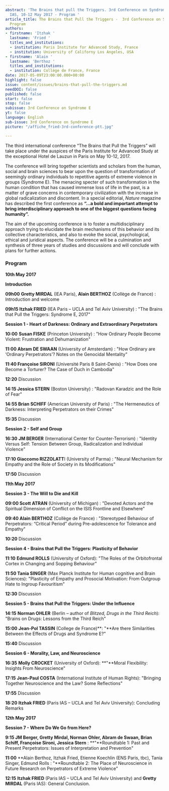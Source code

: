 ```yaml
---
abstract: 'The Brains that pull the Triggers. 3rd Conference on Syndrome E, Paris
  IAS, 10-12 May 2017 - Program '
article_title: The Brains that Pull the Triggers -  3rd Conference on Syndrome E -
  Program
authors:
- firstname: 'Itzhak '
  lastname: 'Fried '
  titles_and_institutions:
  - institution: Paris Institute for Advanced Study, France
  - institution: University of Californy Los Angeles, USA
- firstname: 'Alain '
  lastname: 'Berthoz '
  titles_and_institutions:
  - institution: Collège de France, France
date: 2017-05-09T23:00:00.000+00:00
highlight: false
issue: content/issues/brains-that-pull-the-triggers.md
needDOI: false
published: false
start: false
stop: false
subissue: 3rd Conference on Syndrome E
yt: false
language: English
sub-issue: 3rd Conference on Syndrome E
picture: "/affiche_fried-3rd-conference-ptt.jpg"

---
```

The third international conference “The Brains that Pull the Triggers” will take place under the auspices of the Paris Institute for Advanced Study at the exceptional Hotel de Lauzun in Paris on May 10-12, 2017.

The conference will bring together scientists and scholars from the human, social and brain sciences to bear upon the question of transformation of seemingly ordinary individuals to repetitive agents of extreme violence in groups (Syndrome E). The menacing specter of such transformation in the human condition that has caused immense loss of life in the past, is a matter of grave concerns in contemporary civilization with the increase in global radicalization and discontent. In a special editorial, _Nature_ magazine has described the first conference as **“…a bold and important attempt to bring interdisciplinary approach to one of the biggest questions facing humanity”.**

The aim of the upcoming conference is to foster a multidisciplinary approach trying to elucidate the brain mechanisms of this behavior and its collective characteristics, and also to evoke the social, psychological, ethical and juridical aspects. The conference will be a culmination and synthesis of three years of studies and discussions and will conclude with plans for further actions.

### Program

**10th May 2017**

**Introduction**

**09h00**  **Gretty MIRDAL** (IEA Paris), **Alain BERTHOZ** (Collège de France) : Introduction and welcome

**09h15  Itzhak FRIED** (IEA Paris – UCLA and Tel Aviv University) : "The Brains that Pull the Triggers: Syndrome E, 2017"

**Session 1 -  Heart of Darkness: Ordinary and Extraordinary Perpetrators**

**10:00**  **Susan FISKE** (Princeton University) : "How Ordinary People Become Violent: Frustration and Dehumanization"

**11:00   Abram DE SWAAN** (University of Amsterdam) : "How Ordinary are ‘Ordinary Perpetrators’? Notes on the Genocidal Mentality"

**11:40   Françoise SIRONI** (Université Paris 8 Saint-Denis) : "How Does one Become a Torturer? The Case of Duch in Cambodia"

**12:20**   Discussion

**14:15   Jessica STERN** (Boston University) : "Radovan Karadzic and the Role of Fear"

**14:55   Brian SCHIFF** (American University of Paris) : "The Hermeneutics of Darkness: Interpreting Perpetrators on their Crimes"

**15:35**   Discussion

**Session 2 - Self and Group**

**16:30**   **JM BERGER** (International Center for Counter-Terrorism) : "Identity Versus Self: Tension Between Group, Radicalization and Individual Violence"

**17:10   Giaccomo RIZZOLATT**I (University of Parma) : "Neural Mechanism for Empathy and the Role of Society in its Modifications"

**17:50**   Discussion

**11th May 2017**

**Session 3 - The Will to Die and Kill**

**09:00  Scott ATRAN** (University of Michigan) : "Devoted Actors and the Spiritual Dimension of Conflict on the ISIS Frontline and Elsewhere"

**09:40   Alain BERTHOZ** (Collège de France) : "Stereotyped Behaviour of Perpetrators: “Critical Period” during Pre-adolescence for Tolerance and Empathy"

**10:20**   Discussion

**Session 4 - Brains that Pull the Triggers: Plasticity of Behavior**

**11:10**    **Edmund ROLLS**  (University of Oxford): "The Roles of the Orbitofrontal Cortex in Changing and Sopping Behaviour"

**11:50    Tania SINGER**  (Max Planck Institute for Human cognitive and Brain Sciences): "Plasticity of Empathy and Prosocial Motivation: From Outgroup Hate to Ingroup Favouritism"

**12:30**     Discussion

**Session 5 - Brains that Pull the Triggers: Under the Influence**

**14:15**   **Norman OHLER**  (Berlin – author of _Blitzed, Drugs in the Third Reich_): "Brains on Drugs: Lessons from the Third Reich"

**15:00**   **Jean-Pol TASSIN**  (College de France)**: "**Are there Similarities Between the Effects of Drugs and Syndrome E?"

**15:40**    Discussion

**Session 6 -  Morality, Law, and Neuroscience**

**16:35**   **Molly CROCKET** (University of Oxford): **"**Moral Flexibility: Insights From Neuroscience"

**17:15**   **Jean-Paul COSTA**  (International Institute of Human Rights): "Bringing Together Neuroscience and the Law? Some Reflections"

**17:55**    Discussion

**18:20**   **Itzhak FRIED**  (Paris IAS – UCLA and Tel Aviv University): Concluding Remarks

**12th May 2017**

  
**Session 7 -  Where Do We Go from Here?**

**9:15   JM Berger, Gretty Mirdal, Norman Ohler, Abram de Swaan, Brian Schiff, Françoise Sironi, Jessica Stern** : **"**Roundtable 1: Past and Present Perpetrators: Issues of Interpretation and Prevention"

**11:00**  **Alain Berthoz, Itzhak Fried, Etienne Koechlin (ENS Paris, tbc), Tania Singer, Edmund Rolls : "**Roundtable 2: The Place of Neuroscience in Future Research on Perpetrators of Extreme Violence"

**12:15**   **Itzhak FRIED**  (Paris IAS – UCLA and Tel Aviv University) and **Gretty MIRDAL**  (Paris IAS): General Conclusion.